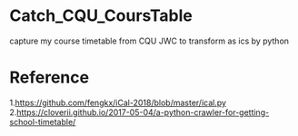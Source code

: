 # Catch_CQU_CoursTable
capture my course timetable from CQU JWC to transform as ics by python

# Reference
1.<https://github.com/fengkx/iCal-2018/blob/master/ical.py>
2.<https://cloverii.github.io/2017-05-04/a-python-crawler-for-getting-school-timetable/>
